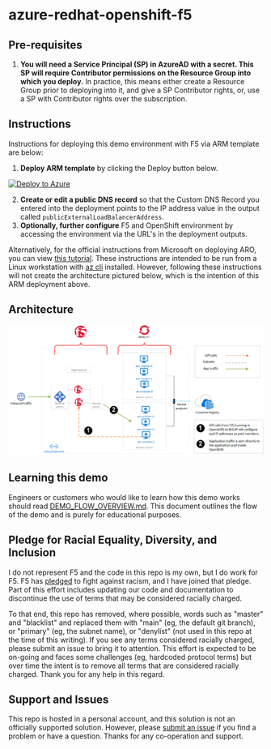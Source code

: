 # azure-redhat-openshift-f5

## Pre-requisites
1. **You will need a Service Principal (SP) in AzureAD with a secret. This SP will require Contributor permissions on the Resource Group into which you deploy.** In practice, this means either create a Resource Group prior to deploying into it, and give a SP Contributor rights, or, use a SP with Contributor rights over the subscription.

## Instructions
Instructions for deploying this demo environment with F5 via ARM template are below:
1. **Deploy ARM template** by clicking the Deploy button below.  

  [![Deploy to Azure](http://azuredeploy.net/deploybutton.png)](https://portal.azure.com/#create/Microsoft.Template/uri/https%3A%2F%2Fraw.githubusercontent.com%2Fmikeoleary%2Fazure-redhat-openshift-f5%2Fmain%2Fdeploy.json)  
  
2. **Create or edit a public DNS record** so that the Custom DNS Record you entered into the deployment points to the IP address value in the output called `publicExternalLoadBalancerAddress`.
3. **Optionally, further configure** F5 and OpenShift environment by accessing the environment via the URL's in the deployment outputs.

Alternatively, for the official instructions from Microsoft on deploying ARO, you can view [this tutorial](https://docs.microsoft.com/en-us/azure/openshift/tutorial-create-cluster). These instructions are intended to be run from a Linux workstation with [az cli](https://docs.microsoft.com/en-us/cli/azure/install-azure-cli) installed. However, following these instructions will not create the architecture pictured below, which is the intention of this ARM deployment above.

## Architecture
![Image of Architecture](images/ARO-with-f5.png)

## Learning this demo
Engineers or customers who would like to learn how this demo works should read [DEMO_FLOW_OVERVIEW.md](DEMO_FLOW_OVERVIEW.md). This document outlines the flow of the demo and is purely for educational purposes.

## Pledge for Racial Equality, Diversity, and Inclusion
I do not represent F5 and the code in this repo is my own, but I do work for F5. F5 has [pledged](https://www.f5.com/company/blog/our-pledge-for-racial-equality--diversity--and-inclusion) to fight against racism, and I have joined that pledge. Part of this effort includes updating our code and documentation to discontinue the use of terms that may be considered racially charged.  
  
To that end, this repo has removed, where possible, words such as "master" and "blacklist" and replaced them with "main" (eg, the default git branch), or "primary" (eg, the subnet name), or "denylist" (not used in this repo at the time of this writing). If you see any terms considered racially charged, please submit an issue to bring it to attention. This effort is expected to be on-going and faces some challenges (eg, hardcoded protocol terms) but over time the intent is to remove all terms that are considered racially charged. Thank you for any help in this regard.

## Support and Issues
This repo is hosted in a personal account, and this solution is not an officially supported solution. However, please [submit an issue](https://github.com/mikeoleary/azure-redhat-openshift-f5/issues) if you find a problem or have a question. Thanks for any co-operation and support.
